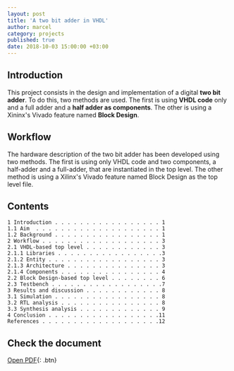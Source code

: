 ```yaml
---
layout: post
title: 'A two bit adder in VHDL'
author: marcel
category: projects
published: true
date: 2018-10-03 15:00:00 +03:00
---
```


## Introduction
This project consists in the design and implementation of a digital **two bit adder**. To do this, two methods are used. The first is using **VHDL code** only and a full adder and a **half adder as components**. The other is using a Xininx's Vivado feature named **Block Design**.

## Workflow
The hardware description of the two bit adder has been developed using two methods. The first is using only VHDL code and two components, a half-adder and a full-adder, that are instantiated in the top level. The other method is using a Xilinx's Vivado feature named Block Design as the top level file.

## Contents
```
1 Introduction . . . . . . . . . . . . . . . . . 1
1.1 Aim  . . . . . . . . . . . . . . . . . . . . 1
1.2 Background . . . . . . . . . . . . . . . . . 1
2 Workflow . . . . . . . . . . . . . . . . . . . 3
2.1 VHDL-based top level . . . . . . . . . . . . 3
2.1.1 Libraries . . . . . . . . . . . . . . . . .3
2.1.2 Entity . . . . . . . . . . . . . . . . . . 3
2.1.3 Architecture . . . . . . . . . . . . . . . 3
2.1.4 Components . . . . . . . . . . . . . . . . 4
2.2 Block Design-based top level . . . . . . . . 6
2.3 Testbench . . . . . . . . . . . . . . . . . .7
3 Results and discussion . . . . . . . . . . . . 8
3.1 Simulation . . . . . . . . . . . . . . . . . 8
3.2 RTL analysis . . . . . . . . . . . . . . . . 8
3.3 Synthesis analysis . . . . . . . . . . . . . 9
4 Conclusion . . . . . . . . . . . . . . . . . .11
References . . . . . . . . . . . . . . . . . . .12
```

## Check the document
[Open PDF](https://1drv.ms/b/s!AtguJR4tix_G7CgExuTcDRj522pv){: .btn}
